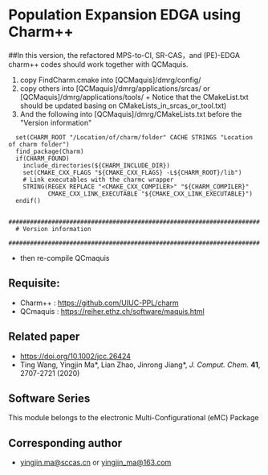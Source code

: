 # Population Expansion EDGA using Charm++ 

##In this version, the refactored MPS-to-CI, SR-CAS，and (PE)-EDGA charm++ codes should work together with QCMaquis.

   1. copy FindCharm.cmake  into    [QCMaquis]/dmrg/config/
   2. copy others           into    [QCMaquis]/dmrg/applications/srcas/ or [QCMaquis]/dmrg/applications/tools/
     + Notice that the CMakeList.txt should be updated basing on CMakeLists_in_srcas_or_tool.txt)
   3. And the following into [QCMaquis]/dmrg/CMakeLists.txt before the "Version information"

```
  set(CHARM_ROOT "/Location/of/charm/folder" CACHE STRINGS "Location of charm folder")
  find_package(Charm)
  if(CHARM_FOUND)
    include_directories(${CHARM_INCLUDE_DIR})
    set(CMAKE_CXX_FLAGS "${CMAKE_CXX_FLAGS} -L${CHARM_ROOT}/lib")
    # Link executables with the charmc wrapper
    STRING(REGEX REPLACE "<CMAKE_CXX_COMPILER>" "${CHARM_COMPILER}"
           CMAKE_CXX_LINK_EXECUTABLE "${CMAKE_CXX_LINK_EXECUTABLE}")
  endif()

  ######################################################################
  # Version information
  ######################################################################
```
   + then re-compile QCmaquis

## Requisite:

  + Charm++  : https://github.com/UIUC-PPL/charm
  + QCmaquis : https://reiher.ethz.ch/software/maquis.html

## Related paper
  + https://doi.org/10.1002/jcc.26424
  + Ting Wang, Yingjin Ma*, Lian Zhao, Jinrong Jiang*, *J. Comput. Chem.* **41**, 2707-2721 (2020)

## Software Series

  This module belongs to the electronic Multi-Configurational (eMC) Package 

## Corresponding author
  + yingjin.ma@sccas.cn or yingjin_ma@163.com
